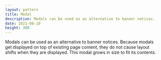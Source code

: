 ```yaml
---
layout: pattern
title: Modal
description: Modals can be used as an alternative to banner notices.
date: 2021-08-10
height: 300
---
```


Modals can be used as an alternative to banner notices. Because modals get
displayed on top of existing page content, they do not cause layout shifts when
they are displayed. This modal grows in size to fit its contents.
